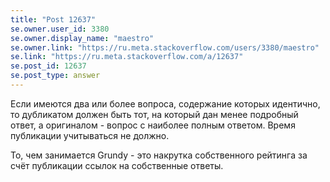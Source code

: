 ```yaml
---
title: "Post 12637"
se.owner.user_id: 3380
se.owner.display_name: "maestro"
se.owner.link: "https://ru.meta.stackoverflow.com/users/3380/maestro"
se.link: "https://ru.meta.stackoverflow.com/a/12637"
se.post_id: 12637
se.post_type: answer
---
```

<p>Если имеются два или более вопроса, содержание которых идентично, то дубликатом должен быть тот, на который дан менее подробный ответ, а оригиналом - вопрос с наиболее полным ответом. Время публикации учитываться не должно.</p>
<p>То, чем занимается Grundy - это накрутка собственного рейтинга за счёт публикации ссылок на собственные ответы.</p>
